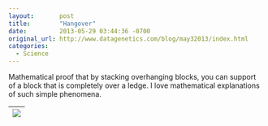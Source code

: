 ```yaml
---
layout:       post
title:        "Hangover"
date:         2013-05-29 03:44:36 -0700
original_url: http://www.datagenetics.com/blog/may32013/index.html
categories:
  - Science
---
```


Mathematical proof that by stacking overhanging blocks, you can support of a block that is completely over a ledge. I love mathematical explanations of such simple phenomena.

 > 
 > 
 > 
|![](/attachments/ee68b588464afb1c0fa7bf76698cb11f/image.png)|
|---|

 
 > 
 > 
